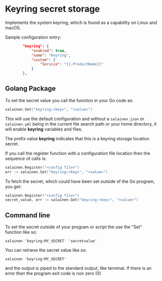 # Keyring secret storage

Implements the system keyring, which is found as a capability
on Linux and macOS.

Sample configuration entry:

```json
        "keyring": {
            "enabled": true,
            "name": "Keyring",
            "custom": {
                "Service": "{{.ProductName}}"
            }
        },
```

## Golang Package

To set the secret value you call the function in your Go code as:

```go
salainen.Set("keyring:<key>", "<value>")
```

This will use the default configuration and without 
a ``salainen.json`` or ``salainen.yml`` being in the current file 
search path or your home directory, it will enable **keyring**
variables and files.

The prefix value **keyring** indicates that this is a keyring storage location secret.

If you call the register function with a configuration file location
then the sequence of calls is:

```go
salainen.Register("<config file>")
err := salainen.Set("keyring:<key>", "<value>")
```

To fetch the secret, which could have been set outside of the
Go program, you get:

```go
salainen.Register("<config file>")
secret_value, err := salainen.Get("keyring:<key>", "<value>")
```

## Command line

To set the secret outside of your program or script 
the use the "Set" function like so:

```
salainen 'keyring:MY_SECRET' 'secretvalue'
```

You can retrieve the secret value like so:

```
salainen 'keyring:MY_SECRET'
```

and the output is piped to the standard output, like terminal.
If there is an error then the program exit code is non zero (0)

